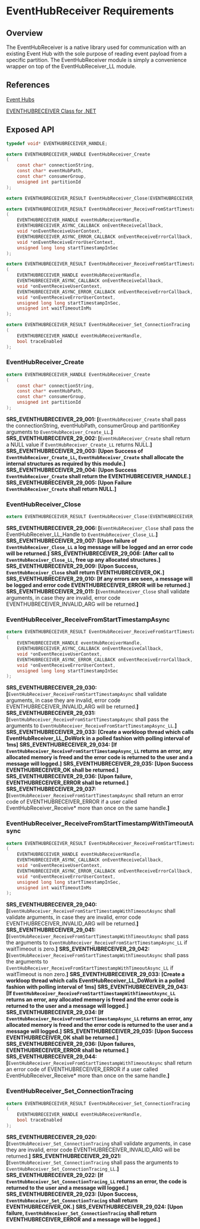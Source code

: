 # EventHubReceiver Requirements


## Overview

The EventHubReceiver is a native library used for communication with an existing Event Hub with the sole purpose of reading 
event payload from a specific partition.
The EventHubReceiver module is simply a convenience wrapper on top of the EventHubReceiver_LL module.

## References

[Event Hubs](http://msdn.microsoft.com/en-us/library/azure/dn789973.aspx)

[EVENTHUBRECEIVER Class for .NET](http://msdn.microsoft.com/en-us/library/microsoft.servicebus.messaging.EVENTHUBRECEIVER.aspx)

## Exposed API
```c
typedef void* EVENTHUBRECEIVER_HANDLE;

extern EVENTHUBRECEIVER_HANDLE EventHubReceiver_Create
(
    const char* connectionString,
    const char* eventHubPath,
    const char* consumerGroup,
    unsigned int partitionId
);

extern EVENTHUBRECEIVER_RESULT EventHubReceiver_Close(EVENTHUBRECEIVER_HANDLE eventHubReceiverHandle);

extern EVENTHUBRECEIVER_RESULT EventHubReceiver_ReceiveFromStartTimestampAsync
(
    EVENTHUBRECEIVER_HANDLE eventHubReceiverHandle,
    EVENTHUBRECEIVER_ASYNC_CALLBACK onEventReceiveCallback,
    void *onEventReceiveUserContext,
    EVENTHUBRECEIVER_ASYNC_ERROR_CALLBACK onEventReceiveErrorCallback,
    void *onEventReceiveErrorUserContext,
    unsigned long long startTimestampInSec
);

extern EVENTHUBRECEIVER_RESULT EventHubReceiver_ReceiveFromStartTimestampWithTimeoutAsync
(
    EVENTHUBRECEIVER_HANDLE eventHubReceiverHandle,
    EVENTHUBRECEIVER_ASYNC_CALLBACK onEventReceiveCallback,
    void *onEventReceiveUserContext,
    EVENTHUBRECEIVER_ASYNC_ERROR_CALLBACK onEventReceiveErrorCallback,
    void *onEventReceiveErrorUserContext,
    unsigned long long startTimestampInSec,
    unsigned int waitTimeoutInMs
);

extern EVENTHUBRECEIVER_RESULT EventHubReceiver_Set_ConnectionTracing
(
    EVENTHUBRECEIVER_HANDLE eventHubReceiverHandle,
    bool traceEnabled
);
```
												
### EventHubReceiver_Create
```c
extern EVENTHUBRECEIVER_HANDLE EventHubReceiver_Create
(
    const char* connectionString,
    const char* eventHubPath,
    const char* consumerGroup,
    unsigned int partitionId
);
```

**SRS_EVENTHUBRECEIVER_29_001: \[**`EventHubReceiver_Create` shall pass the connectionString, eventHubPath, consumerGroup and partitionKey arguments to `EventHubReceiver_Create_LL`.**\]**
**SRS_EVENTHUBRECEIVER_29_002: \[**`EventHubReceiver_Create` shall return a NULL value if `EventHubReceiver_Create_LL` returns NULL.**\]**
**SRS_EVENTHUBRECEIVER_29_003: \[**Upon Success of `EventHubReceiver_Create_LL`, `EventHubReceiver_Create` shall allocate the internal structures as required by this module.**\]**
**SRS_EVENTHUBRECEIVER_29_004: \[**Upon Success `EventHubReceiver_Create` shall return the EVENTHUBRECEIVER_HANDLE.**\]**
**SRS_EVENTHUBRECEIVER_29_005: \[**Upon Failure `EventHubReceiver_Create` shall return NULL.**\]**

### EventHubReceiver_Close
```c
extern EVENTHUBRECEIVER_RESULT EventHubReceiver_Close(EVENTHUBRECEIVER_HANDLE eventHubReceiverHandle);
```
**SRS_EVENTHUBRECEIVER_29_006: \[**`EventHubReceiver_Close` shall pass the EventHubReceiver_LL_Handle to `EventHubReceiver_Close_LL`.**\]**
**SRS_EVENTHUBRECEIVER_29_007: \[**Upon failure of `EventHubReceiver_Close_LL` a log message will be logged and an error code will be returned.**\]**
**SRS_EVENTHUBRECEIVER_29_008: \[**After call to `EventHubReceiver_Close_LL`, free up any allocated structures.**\]**
**SRS_EVENTHUBRECEIVER_29_009: \[**Upon Success, `EventHubReceiver_Close` shall return EVENTHUBRECEIVER_OK.**\]**
**SRS_EVENTHUBRECEIVER_29_010: \[**If any errors are seen, a message will be logged and error code EVENTHUBRECEIVER_ERROR will be returned.**\]**
**SRS_EVENTHUBRECEIVER_29_011: \[**`EventHubReceiver_Close` shall validate arguments, in case they are invalid, error code EVENTHUBRECEIVER_INVALID_ARG will be returned.**\]**

### EventHubReceiver_ReceiveFromStartTimestampAsync
```c
extern EVENTHUBRECEIVER_RESULT EventHubReceiver_ReceiveFromStartTimestampAsync
(
    EVENTHUBRECEIVER_HANDLE eventHubReceiverHandle,
    EVENTHUBRECEIVER_ASYNC_CALLBACK onEventReceiveCallback,
    void *onEventReceiveUserContext,
    EVENTHUBRECEIVER_ASYNC_ERROR_CALLBACK onEventReceiveErrorCallback,
    void *onEventReceiveErrorUserContext,
    unsigned long long startTimestampInSec
);
```
**SRS_EVENTHUBRECEIVER_29_030: \[**`EventHubReceiver_ReceiveFromStartTimestampAsync` shall validate arguments, in case they are invalid, error code EVENTHUBRECEIVER_INVALID_ARG will be returned.**\]**
**SRS_EVENTHUBRECEIVER_29_031: \[**`EventHubReceiver_ReceiveFromStartTimestampAsync` shall pass the arguments to `EventHubReceiver_ReceiveFromStartTimestampAsync_LL`.**\]**
**SRS_EVENTHUBRECEIVER_29_033: \[**Create a workloop thread which calls EventHubReceiver_LL_DoWork in a polled fashion with polling interval of 1ms**\]**
**SRS_EVENTHUBRECEIVER_29_034: \[**If `EventHubReceiver_ReceiveFromStartTimestampAsync_LL` returns an error, any allocated memory is freed and the error code is returned to the user and a message will logged.**\]**
**SRS_EVENTHUBRECEIVER_29_035: \[**Upon Success EVENTHUBRECEIVER_OK shall be returned.**\]**
**SRS_EVENTHUBRECEIVER_29_036: \[**Upon failure, EVENTHUBRECEIVER_ERROR shall be returned.**\]**
**SRS_EVENTHUBRECEIVER_29_037: \[**`EventHubReceiver_ReceiveFromStartTimestampAsync` shall return an error code of EVENTHUBRECEIVER_ERROR if a user called EventHubReceiver_Receive* more than once on the same handle.**\]**

### EventHubReceiver_ReceiveFromStartTimestampWithTimeoutAsync
```c
extern EVENTHUBRECEIVER_RESULT EventHubReceiver_ReceiveFromStartTimestampWithTimeoutAsync
(
    EVENTHUBRECEIVER_HANDLE eventHubReceiverHandle,
    EVENTHUBRECEIVER_ASYNC_CALLBACK onEventReceiveCallback,
    void *onEventReceiveUserContext,
    EVENTHUBRECEIVER_ASYNC_ERROR_CALLBACK onEventReceiveErrorCallback,
    void *onEventReceiveErrorUserContext,
    unsigned long long startTimestampInSec,
    unsigned int waitTimeoutInMs
);
```
**SRS_EVENTHUBRECEIVER_29_040: \[**`EventHubReceiver_ReceiveFromStartTimestampWithTimeoutAsync` shall validate arguments, in case they are invalid, error code EVENTHUBRECEIVER_INVALID_ARG will be returned.**\]**
**SRS_EVENTHUBRECEIVER_29_041: \[**`EventHubReceiver_ReceiveFromStartTimestampWithTimeoutAsync` shall pass the arguments to `EventHubReceiver_ReceiveFromStartTimestampAsync_LL` if waitTimeout is zero.**\]**
**SRS_EVENTHUBRECEIVER_29_042: \[**`EventHubReceiver_ReceiveFromStartTimestampWithTimeoutAsync` shall pass the arguments to `EventHubReceiver_ReceiveFromStartTimestampWithTimeoutAsync_LL` if waitTimeout is non zero.**\]**
**SRS_EVENTHUBRECEIVER_29_033: \[**Create a workloop thread which calls EventHubReceiver_LL_DoWork in a polled fashion with polling interval of 1ms**\]**
**SRS_EVENTHUBRECEIVER_29_043: \[**If `EventHubReceiver_ReceiveFromStartTimestampWithTimeoutAsync_LL` returns an error, any allocated memory is freed and the error code is returned to the user and a message will logged.**\]**
**SRS_EVENTHUBRECEIVER_29_034: \[**If `EventHubReceiver_ReceiveFromStartTimestampAsync_LL` returns an error, any allocated memory is freed and the error code is returned to the user and a message will logged.**\]**
**SRS_EVENTHUBRECEIVER_29_035: \[**Upon Success EVENTHUBRECEIVER_OK shall be returned.**\]**
**SRS_EVENTHUBRECEIVER_29_036: \[**Upon failures, EVENTHUBRECEIVER_ERROR shall be returned.**\]**
**SRS_EVENTHUBRECEIVER_29_044: \[**`EventHubReceiver_ReceiveFromStartTimestampWithTimeoutAsync` shall return an error code of EVENTHUBRECEIVER_ERROR if a user called EventHubReceiver_Receive* more than once on the same handle.**\]**

### EventHubReceiver_Set_ConnectionTracing
```c
extern EVENTHUBRECEIVER_RESULT EventHubReceiver_Set_ConnectionTracing
(
    EVENTHUBRECEIVER_HANDLE eventHubReceiverHandle,
    bool traceEnabled
);
```
**SRS_EVENTHUBRECEIVER_29_020: \[**`EventHubReceiver_Set_ConnectionTracing` shall validate arguments, in case they are invalid, error code EVENTHUBRECEIVER_INVALID_ARG will be returned.**\]**
**SRS_EVENTHUBRECEIVER_29_021: \[**`EventHubReceiver_Set_ConnectionTracing` shall pass the arguments to `EventHubReceiver_Set_ConnectionTracing_LL`.**\]**
**SRS_EVENTHUBRECEIVER_29_022: \[**If `EventHubReceiver_Set_ConnectionTracing_LL` returns an error, the code is returned to the user and a message will logged.**\]**
**SRS_EVENTHUBRECEIVER_29_023: \[**Upon Success, `EventHubReceiver_Set_ConnectionTracing` shall return EVENTHUBRECEIVER_OK.**\]**
**SRS_EVENTHUBRECEIVER_29_024: \[**Upon failure, `EventHubReceiver_Set_ConnectionTracing` shall return EVENTHUBRECEIVER_ERROR and a message will be logged.**\]**
